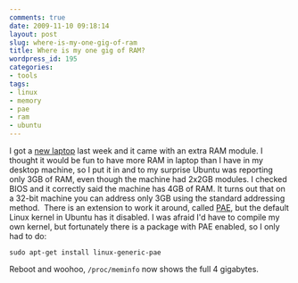```yaml
---
comments: true
date: 2009-11-10 09:18:14
layout: post
slug: where-is-my-one-gig-of-ram
title: Where is my one gig of RAM?
wordpress_id: 195
categories:
- tools
tags:
- linux
- memory
- pae
- ram
- ubuntu
---
```


I got a [new laptop](http://www.alza.sk/lenovo-thinkpad-sl300-2743-abg-d118467.htm) last week and it came with an extra RAM module. I thought it would be fun to have more RAM in laptop than I have in my desktop machine, so I put it in and to my surprise Ubuntu was reporting only 3GB of RAM, even though the machine had 2x2GB modules. I checked BIOS and it correctly said the machine has 4GB of RAM. It turns out that on a 32-bit machine you can address only 3GB using the standard addressing method.  There is an extension to work it around, called [PAE](http://en.wikipedia.org/wiki/Physical_Address_Extension), but the default Linux kernel in Ubuntu has it disabled. I was afraid I'd have to compile my own kernel, but fortunately there is a package with PAE enabled, so I only had to do:

    
    sudo apt-get install linux-generic-pae


Reboot and woohoo, `/proc/meminfo` now shows the full 4 gigabytes.

